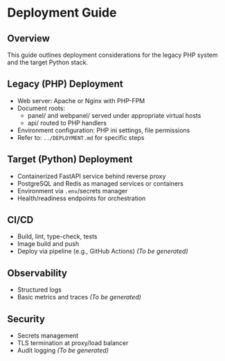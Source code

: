 # Deployment Guide

## Overview
This guide outlines deployment considerations for the legacy PHP system and the target Python stack.

## Legacy (PHP) Deployment
- Web server: Apache or Nginx with PHP-FPM
- Document roots:
  - panel/ and webpanel/ served under appropriate virtual hosts
  - api/ routed to PHP handlers
- Environment configuration: PHP ini settings, file permissions
- Refer to: `../DEPLOYMENT.md` for specific steps

## Target (Python) Deployment
- Containerized FastAPI service behind reverse proxy
- PostgreSQL and Redis as managed services or containers
- Environment via `.env`/secrets manager
- Health/readiness endpoints for orchestration

## CI/CD
- Build, lint, type-check, tests
- Image build and push
- Deploy via pipeline (e.g., GitHub Actions) _(To be generated)_

## Observability
- Structured logs
- Basic metrics and traces _(To be generated)_

## Security
- Secrets management
- TLS termination at proxy/load balancer
- Audit logging _(To be generated)_


